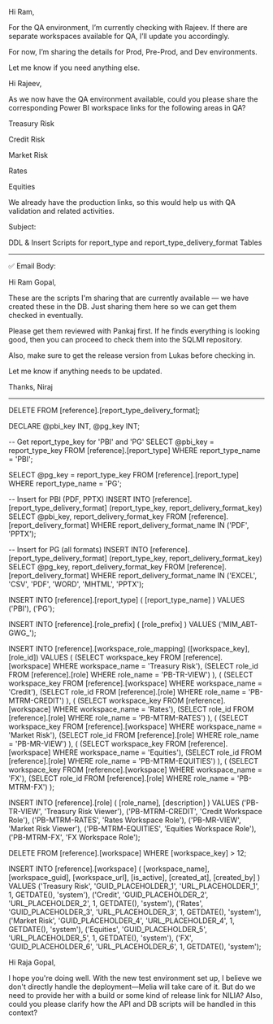 Hi Ram,

For the QA environment, I’m currently checking with Rajeev. If there are separate workspaces available for QA, I’ll update you accordingly.

For now, I’m sharing the details for Prod, Pre-Prod, and Dev environments.

Let me know if you need anything else.





Hi Rajeev,

As we now have the QA environment available, could you please share the corresponding Power BI workspace links for the following areas in QA?

Treasury Risk

Credit Risk

Market Risk

Rates

Equities


We already have the production links, so this would help us with QA validation and related activities.



Subject:

DDL & Insert Scripts for report_type and report_type_delivery_format Tables


---

✅ Email Body:

Hi Ram Gopal,

These are the scripts I'm sharing that are currently available — we have created these in the DB. Just sharing them here so we can get them checked in eventually.

Please get them reviewed with Pankaj first. If he finds everything is looking good, then you can proceed to check them into the SQLMI repository.

Also, make sure to get the release version from Lukas before checking in.

Let me know if anything needs to be updated.

Thanks,
Niraj


---




DELETE FROM [reference].[report_type_delivery_format];





DECLARE @pbi_key INT, @pg_key INT;

-- Get report_type_key for 'PBI' and 'PG'
SELECT @pbi_key = report_type_key
FROM [reference].[report_type]
WHERE report_type_name = 'PBI';

SELECT @pg_key = report_type_key
FROM [reference].[report_type]
WHERE report_type_name = 'PG';

-- Insert for PBI (PDF, PPTX)
INSERT INTO [reference].[report_type_delivery_format] (report_type_key, report_delivery_format_key)
SELECT @pbi_key, report_delivery_format_key
FROM [reference].[report_delivery_format]
WHERE report_delivery_format_name IN ('PDF', 'PPTX');

-- Insert for PG (all formats)
INSERT INTO [reference].[report_type_delivery_format] (report_type_key, report_delivery_format_key)
SELECT @pg_key, report_delivery_format_key
FROM [reference].[report_delivery_format]
WHERE report_delivery_format_name IN ('EXCEL', 'CSV', 'PDF', 'WORD', 'MHTML', 'PPTX');







INSERT INTO [reference].[report_type] (
    [report_type_name]
)
VALUES
('PBI'),
('PG');



INSERT INTO [reference].[role_prefix] (
    [role_prefix]
)
VALUES
('MIM_ABT-GWG_');




INSERT INTO [reference].[workspace_role_mapping] ([workspace_key], [role_id])
VALUES
(
    (SELECT workspace_key FROM [reference].[workspace] WHERE workspace_name = 'Treasury Risk'),
    (SELECT role_id FROM [reference].[role] WHERE role_name = 'PB-TR-VIEW')
),
(
    (SELECT workspace_key FROM [reference].[workspace] WHERE workspace_name = 'Credit'),
    (SELECT role_id FROM [reference].[role] WHERE role_name = 'PB-MTRM-CREDIT')
),
(
    (SELECT workspace_key FROM [reference].[workspace] WHERE workspace_name = 'Rates'),
    (SELECT role_id FROM [reference].[role] WHERE role_name = 'PB-MTRM-RATES')
),
(
    (SELECT workspace_key FROM [reference].[workspace] WHERE workspace_name = 'Market Risk'),
    (SELECT role_id FROM [reference].[role] WHERE role_name = 'PB-MR-VIEW')
),
(
    (SELECT workspace_key FROM [reference].[workspace] WHERE workspace_name = 'Equities'),
    (SELECT role_id FROM [reference].[role] WHERE role_name = 'PB-MTRM-EQUITIES')
),
(
    (SELECT workspace_key FROM [reference].[workspace] WHERE workspace_name = 'FX'),
    (SELECT role_id FROM [reference].[role] WHERE role_name = 'PB-MTRM-FX')
);








INSERT INTO [reference].[role] (
    [role_name],
    [description]
)
VALUES
('PB-TR-VIEW',       'Treasury Risk Viewer'),
('PB-MTRM-CREDIT',   'Credit Workspace Role'),
('PB-MTRM-RATES',    'Rates Workspace Role'),
('PB-MR-VIEW',       'Market Risk Viewer'),
('PB-MTRM-EQUITIES', 'Equities Workspace Role'),
('PB-MTRM-FX',       'FX Workspace Role');





DELETE FROM [reference].[workspace]
WHERE [workspace_key] > 12;



INSERT INTO [reference].[workspace] (
    [workspace_name],
    [workspace_guid],
    [workspace_url],
    [is_active],
    [created_at],
    [created_by]
)
VALUES
('Treasury Risk', 'GUID_PLACEHOLDER_1', 'URL_PLACEHOLDER_1', 1, GETDATE(), 'system'),
('Credit',        'GUID_PLACEHOLDER_2', 'URL_PLACEHOLDER_2', 1, GETDATE(), 'system'),
('Rates',         'GUID_PLACEHOLDER_3', 'URL_PLACEHOLDER_3', 1, GETDATE(), 'system'),
('Market Risk',   'GUID_PLACEHOLDER_4', 'URL_PLACEHOLDER_4', 1, GETDATE(), 'system'),
('Equities',      'GUID_PLACEHOLDER_5', 'URL_PLACEHOLDER_5', 1, GETDATE(), 'system'),
('FX',            'GUID_PLACEHOLDER_6', 'URL_PLACEHOLDER_6', 1, GETDATE(), 'system');







Hi Raja Gopal,

I hope you're doing well. With the new test environment set up, I believe we don't directly handle the deployment—Melia will take care of it. But do we need to provide her with a build or some kind of release link for NILIA? Also, could you please clarify how the API and DB scripts will be handled in this context?